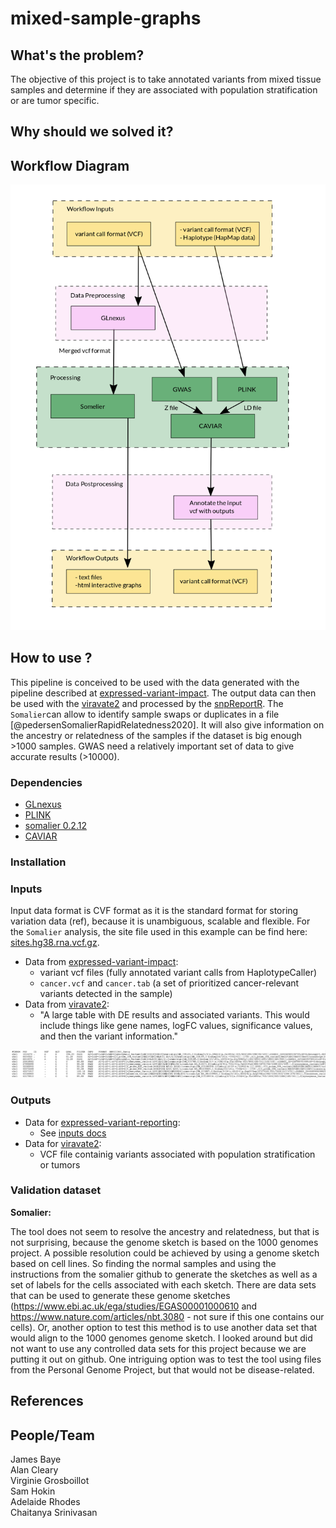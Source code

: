 # mixed-sample-graphs

## What's the problem?
The objective of this project is to take annotated variants from mixed tissue samples and determine if they are associated with population stratification or are tumor specific.

## Why should we solved it?

## Workflow Diagram
![Workflow Diagram](images/workflow_v4.png "Workflow Diagram")

## How to use ?
This pipeline is conceived to be used with the data generated with the pipeline described at [expressed-variant-impact](https://github.com/collaborativebioinformatics/expressed-variant-impact). The output data can then be used with the [viravate2](https://github.com/collaborativebioinformatics/viravate2) and processed by the [snpReportR](https://github.com/collaborativebioinformatics/expressed-variant-reporting).
The `Somalier`can allow to identify sample swaps or duplicates in a file [@pedersenSomalierRapidRelatedness2020]. It will also give information on the ancestry or relatedness of the samples if the dataset is big enough >1000 samples.
GWAS need a relatively important set of data to give accurate results (>10000).

### Dependencies
* [GLnexus](https://github.com/dnanexus-rnd/GLnexus)
* [PLINK](http://zzz.bwh.harvard.edu/plink/)
* [somalier 0.2.12](https://github.com/brentp/somalier)
* [CAVIAR](http://genetics.cs.ucla.edu/caviar/manual.html)

### Installation

### Inputs
Input data format is CVF format as it is the standard format for storing variation data (ref), because it is unambiguous, scalable and flexible.
For the `Somalier` analysis, the site file used in this example can be find here: [sites.hg38.rna.vcf.gz](https://github.com/brentp/somalier/files/4566475/sites.hg38.rna.vcf.gz).
* Data from [expressed-variant-impact](https://github.com/collaborativebioinformatics/expressed-variant-impact):
  * variant vcf files (fully annotated variant calls from HaplotypeCaller)
  * `cancer.vcf` and `cancer.tab` (a set of prioritized cancer-relevant variants detected in the sample)
* Data from [viravate2](https://github.com/collaborativebioinformatics/viravate2):
  * "A large table with DE results and associated variants. This would include things like gene names, logFC values, significance values, and then the variant information."

![Example of an input .vcf file](images/sample_vcf.png "sample of a .vcf file")

### Outputs
* Data for [expressed-variant-reporting](https://github.com/collaborativebioinformatics/expressed-variant-reporting):
  * See [inputs docs](https://docs.google.com/spreadsheets/d/1pcB_bI_83B__sJ_Qw3tYDUhAYTz7Bh9SBvxjMzd8L4U/edit#gid=0)
* Data for [viravate2](https://github.com/collaborativebioinformatics/viravate2):
  * VCF file containig variants associated with population stratification or tumors

### Validation dataset
**Somalier:**

The tool does not seem to resolve the ancestry and relatedness, but that is not surprising, because the genome sketch is based on the 1000 genomes project.
A possible resolution could be achieved by using a genome sketch based on cell lines. So finding the normal samples and using the instructions from the somalier github to generate the sketches as well as a set of labels for the cells associated with each sketch.
There are data sets that can be used to generate these genome sketches (https://www.ebi.ac.uk/ega/studies/EGAS00001000610 and https://www.nature.com/articles/nbt.3080 - not sure if this one contains our cells). 
Or, another option to test this method is to use another data set that would align to the 1000 genomes genome sketch.  I looked around but did not want to use any controlled data sets for this project because we are putting it out on github.  One intriguing option was to test the tool using files from the Personal Genome Project, but that would not be disease-related.



## References


## People/Team
James Baye  
Alan Cleary  
Virginie Grosboillot  
Sam Hokin  
Adelaide Rhodes  
Chaitanya Srinivasan  
